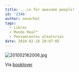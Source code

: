 ```yaml
---
title: ...is for awesome people!
id: '2346'
author: neverbot
tags:
  - Libros
  - Mundo Real™
  - Pensamientos aleatorios
date: 2010-02-16 20:07:05
---
```


![201002162006.jpg](./201002162006.jpg)

Vía [booklover](http://booklover.tumblr.com/post/392696980/wordpainting-omundomeu-itsmekeren-theinspirationtre)